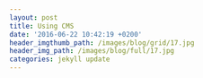 ```yaml
---
layout: post
title: Using CMS
date: '2016-06-22 10:42:19 +0200'
header_imgthumb_path: /images/blog/grid/17.jpg
header_img_path: /images/blog/full/17.jpg
categories: jekyll update
---
```

